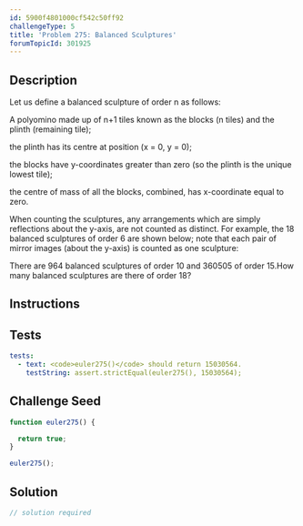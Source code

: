 ```yaml
---
id: 5900f4801000cf542c50ff92
challengeType: 5
title: 'Problem 275: Balanced Sculptures'
forumTopicId: 301925
---
```


## Description

<section id='description'>

Let us define a balanced sculpture of order n as follows:

A polyomino made up of n+1 tiles known as the blocks (n tiles) and the plinth (remaining tile);

the plinth has its centre at position (x = 0, y = 0);

the blocks have y-coordinates greater than zero (so the plinth is the unique lowest tile);

the centre of mass of all the blocks, combined, has x-coordinate equal to zero.

When counting the sculptures, any arrangements which are simply reflections about the y-axis, are not counted as distinct. For example, the 18 balanced sculptures of order 6 are shown below; note that each pair of mirror images (about the y-axis) is counted as one sculpture:

There are 964 balanced sculptures of order 10 and 360505 of order 15.How many balanced sculptures are there of order 18?

</section>

## Instructions

<section id='instructions'>

</section>

## Tests

<section id='tests'>

```yml
tests:
  - text: <code>euler275()</code> should return 15030564.
    testString: assert.strictEqual(euler275(), 15030564);

```

</section>

## Challenge Seed

<section id='challengeSeed'>

<div id='js-seed'>

```js
function euler275() {

  return true;
}

euler275();
```

</div>

</section>

## Solution

<section id='solution'>

```js
// solution required
```

</section>
